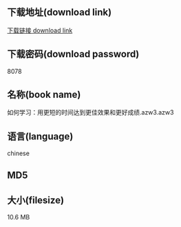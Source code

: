 ## 下载地址(download link)
[下载链接 download link](https://tutu365.netlify.app/?s=%E5%A6%82%E4%BD%95%E5%AD%A6%E4%B9%A0%EF%BC%9A%E7%94%A8%E6%9B%B4%E7%9F%AD%E7%9A%84%E6%97%B6%E9%97%B4%E8%BE%BE%E5%88%B0%E6%9B%B4%E4%BD%B3%E6%95%88%E6%9E%9C%E5%92%8C%E6%9B%B4%E5%A5%BD%E6%88%90%E7%BB%A9.azw3)

## 下载密码(download password)
8078

## 名称(book name)
如何学习：用更短的时间达到更佳效果和更好成绩.azw3.azw3

## 语言(language)
chinese

## MD5


## 大小(filesize)
10.6 MB

